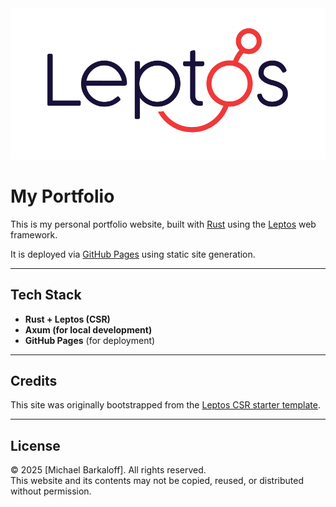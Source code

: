 <picture>
  <source srcset="https://raw.githubusercontent.com/leptos-rs/leptos/main/docs/logos/Leptos_logo_Solid_White.svg" media="(prefers-color-scheme: dark)">
  <img src="https://raw.githubusercontent.com/leptos-rs/leptos/main/docs/logos/Leptos_logo_RGB.svg" alt="Leptos Logo">
</picture>

# My Portfolio

This is my personal portfolio website, built with [Rust](https://www.rust-lang.org/) using the [Leptos](https://github.com/leptos-rs/leptos) web framework.

It is deployed via [GitHub Pages](https://pages.github.com/) using static site generation.

---

## Tech Stack

- **Rust + Leptos (CSR)**
- **Axum (for local development)**
- **GitHub Pages** (for deployment)

---

## Credits

This site was originally bootstrapped from the [Leptos CSR starter template](https://github.com/leptos-rs/start-csr).

---

## License

© 2025 [Michael Barkaloff]. All rights reserved.  
This website and its contents may not be copied, reused, or distributed without permission.

